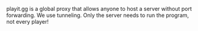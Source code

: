 playit.gg is a global proxy that allows anyone to host a server without port forwarding. We use tunneling. Only the server needs to run the program, not every player!
